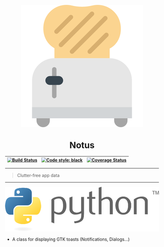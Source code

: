 
<!--![notus](.github/images/toaster.svg)-->

<p align="center">
  <img src=".github/images/toaster.svg" alt='Toaster' />
</p>

<h1 align="center">Notus</h1>

<!--# Notus-->



| [![Build Status](https://travis-ci.com/aivclab/apppath.svg?branch=master)](https://travis-ci.com/aivclab/apppath) | [![Code style: black](https://img.shields.io/badge/code%20style-black-000000.svg)](https://github.com/ambv/black) | [![Coverage Status](https://coveralls.io/repos/github/aivclab/apppath/badge.svg?branch=master)](https://coveralls.io/github/aivclab/apppath?branch=master) |
|---|---|---|
___
> Clutter-free app data
___

![python](.github/images/python.svg)

- A class for displaying GTK toasts (Notifications, Dialogs...)
